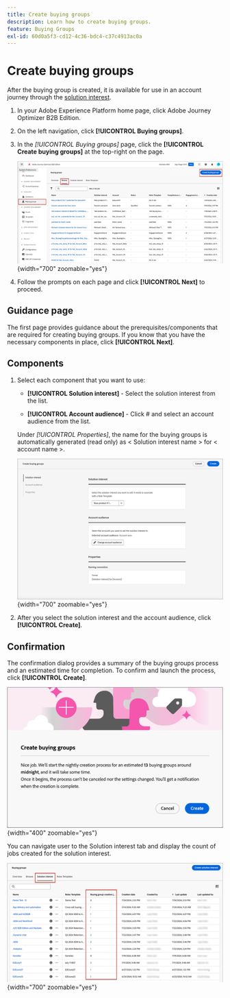 ```yaml
---
title: Create buying groups
description: Learn how to create buying groups.
feature: Buying Groups
exl-id: 60d0a5f3-cd12-4c36-bdc4-c37c4913ac0a
---
```


# Create buying groups

After the buying group is created, it is available for use in an account journey through the [solution interest](./solution-interests.md).

1. In your Adobe Experience Platform home page, click Adobe Journey Optimizer B2B Edition.

1. On the left navigation, click **[!UICONTROL Buying groups]**.

1. In the _[!UICONTROL Buying groups]_ page, click the **[!UICONTROL Create buying groups]** at the top-right on the page.

   ![Click Create buying groups](./assets/buying-groups-create.png){width="700" zoomable="yes"}

1. Follow the prompts on each page and click **[!UICONTROL Next]** to proceed.

## Guidance page

The first page provides guidance about the prerequisites/components that are required for creating buying groups. If you know that you have the necessary components in place, click **[!UICONTROL Next]**.

## Components

1. Select each component that you want to use:

   * **[!UICONTROL Solution interest]** - Select the solution interest from the list.

   * **[!UICONTROL Account audience]** - Click # and select an account audience from the list.

   Under _[!UICONTROL Properties]_, the name for the buying groups is automatically generated (read only) as < Solution interest name > for < account name >.

   ![Click Create buying groups](./assets/buying-groups-create-components.png){width="700" zoomable="yes"}

1. After you select the solution interest and the account audience, click **[!UICONTROL Create]**.

## Confirmation

The confirmation dialog provides a summary of the buying groups process and an estimated time for completion. To confirm and launch the process, click **[!UICONTROL Create]**.

![Create buying groups confirmation dialog](./assets/buying-groups-create-confirm.png){width="400" zoomable="yes"}

You can navigate user to the Solution interest tab and display the count of jobs created for the solution interest.

![Click Create buying groups](./assets/solution-interest-buying-group-jobs.png){width="700" zoomable="yes"}

<!-- Other buying group activities:

Member of buying group.
Assign a member of the buying group.
Remove a member of the buying group. -->
